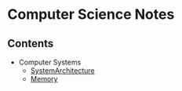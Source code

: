 # Computer Science Notes

## Contents
* Computer Systems
    * [SystemArchitecture](../master/ComputerSystems/SystemArchitecture.md)
    * [Memory](../master/ComputerSystems/Memory.md)
